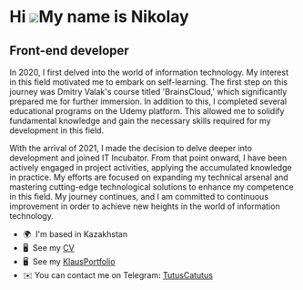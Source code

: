 Hi ![](https://user-images.githubusercontent.com/18350557/176309783-0785949b-9127-417c-8b55-ab5a4333674e.gif)My name is Nikolay
===============================================================================================================================

Front-end developer
-------------------

In 2020, I first delved into the world of information technology. My interest in this field motivated me to embark on self-learning. The first step on this journey was Dmitry Valak's course titled 'BrainsCloud,' which significantly prepared me for further immersion. In addition to this, I completed several educational programs on the Udemy platform. This allowed me to solidify fundamental knowledge and gain the necessary skills required for my development in this field.

With the arrival of 2021, I made the decision to delve deeper into development and joined IT Incubator. From that point onward, I have been actively engaged in project activities, applying the accumulated knowledge in practice. My efforts are focused on expanding my technical arsenal and mastering cutting-edge technological solutions to enhance my competence in this field. My journey continues, and I am committed to continuous improvement in order to achieve new heights in the world of information technology.

* 🌍  I'm based in Kazakhstan
* 🖥️  See my [CV]([https://drive.google.com/file/d/1w0RmzT6P-BOqG_uCL1JrTXpftAT6K4SG/view?usp=sharing](https://drive.google.com/file/d/1kND0CTKnyfohEAaARUXSwtGzHUN3dCGq/view?usp=sharing))
* 🖥️  See my [KlausPortfolio](https://klaus-website.vercel.app/#home)
* ✉️ You can contact me on Telegram: [TutusCatutus](https://t.me/TutusCatutus)







